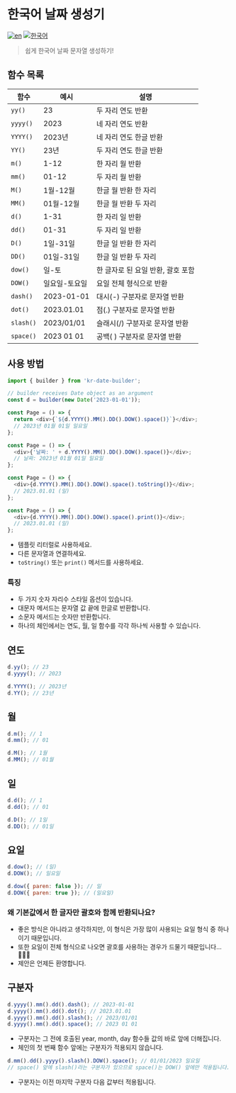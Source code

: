 # 한국어 날짜 생성기

[![en](https://img.shields.io/badge/lang-EN-red.svg)](https://github.com/brandonwie/kr-date-buillder/blob/main/README.md)
[![한국어](https://img.shields.io/badge/lang-한국어-green.svg)](https://github.com/brandonwie/kr-date-buillder/blob/main/README.ko-kr.md)

> 쉽게 한국어 날짜 문자열 생성하기!

## 함수 목록

| 함수      | 예시          | 설명                              |
| --------- | ------------- | --------------------------------- |
| `yy()`    | 23            | 두 자리 연도 반환                 |
| `yyyy()`  | 2023          | 네 자리 연도 반환                 |
| `YYYY()`  | 2023년        | 네 자리 연도 한글 반환            |
| `YY()`    | 23년          | 두 자리 연도 한글 반환            |
| `m()`     | 1-12          | 한 자리 월 반환                   |
| `mm()`    | 01-12         | 두 자리 월 반환                   |
| `M()`     | 1월-12월      | 한글 월 반환 한 자리              |
| `MM()`    | 01월-12월     | 한글 월 반환 두 자리              |
| `d()`     | 1-31          | 한 자리 일 반환                   |
| `dd()`    | 01-31         | 두 자리 일 반환                   |
| `D()`     | 1일-31일      | 한글 일 반환 한 자리              |
| `DD()`    | 01일-31일     | 한글 일 반환 두 자리              |
| `dow()`   | 일-토         | 한 글자로 된 요일 반환, 괄호 포함 |
| `DOW()`   | 일요일-토요일 | 요일 전체 형식으로 반환           |
| `dash()`  | 2023-01-01    | 대시(-) 구분자로 문자열 반환      |
| `dot()`   | 2023.01.01    | 점(.) 구분자로 문자열 반환        |
| `slash()` | 2023/01/01    | 슬래시(/) 구분자로 문자열 반환    |
| `space()` | 2023 01 01    | 공백( ) 구분자로 문자열 반환      |

## 사용 방법

```js
import { builder } from 'kr-date-builder';

// builder receives Date object as an argument
const d = builder(new Date('2023-01-01'));

const Page = () => {
  return <div>{`${d.YYYY().MM().DD().DOW().space()}`}</div>;
  // 2023년 01월 01일 일요일
};

const Page = () => {
  <div>{'날짜: ' + d.YYYY().MM().DD().DOW().space()}</div>;
  // 날짜: 2023년 01월 01일 일요일
};

const Page = () => {
  <div>{d.YYYY().MM().DD().DOW().space().toString()}</div>;
  // 2023.01.01 (일)
};

const Page = () => {
  <div>{d.YYYY().MM().DD().DOW().space().print()}</div>;
  // 2023.01.01 (일)
};
```

- 템플릿 리터럴로 사용하세요.
- 다른 문자열과 연결하세요.
- `toString()` 또는 `print()` 메서드를 사용하세요.

### 특징

- 두 가지 숫자 자리수 스타일 옵션이 있습니다.
- 대문자 메서드는 문자열 값 끝에 한글로 반환합니다.
- 소문자 메서드는 숫자만 반환합니다.
- 하나의 체인에서는 연도, 월, 일 함수를 각각 하나씩 사용할 수 있습니다.

## 연도

```js
d.yy(); // 23
d.yyyy(); // 2023
```

```js
d.YYYY(); // 2023년
d.YY(); // 23년
```

## 월

```js
d.m(); // 1
d.mm(); // 01
```

```js
d.M(); // 1월
d.MM(); // 01월
```

## 일

```js
d.d(); // 1
d.dd(); // 01
```

```js
d.D(); // 1일
d.DD(); // 01일
```

## 요일

```js
d.dow(); // (일)
d.DOW(); // 일요일
```

```js
d.dow({ paren: false }); // 일
d.DOW({ paren: true }); // (일요일)
```

### 왜 기본값에서 한 글자만 괄호와 함께 반환되나요?

- 좋은 방식은 아니라고 생각하지만, 이 형식은 가장 많이 사용되는 요일 형식 중 하나이기 때문입니다.
- 또한 요일이 전체 형식으로 나오면 괄호를 사용하는 경우가 드물기 때문입니다... 🤷🏻‍♂️
- 제안은 언제든 환영합니다.

## 구분자

```js
d.yyyy().mm().dd().dash(); // 2023-01-01
d.yyyy().mm().dd().dot(); // 2023.01.01
d.yyyy().mm().dd().slash(); // 2023/01/01
d.yyyy().mm().dd().space(); // 2023 01 01
```

- 구분자는 그 전에 호출된 year, month, day 함수들 값의 바로 앞에 더해집니다.
- 체인의 첫 번째 함수 앞에는 구분자가 적용되지 않습니다.

```js
d.mm().dd().yyyy().slash().DOW().space(); // 01/01/2023 일요일
// space() 앞에 slash()라는 구분자가 있으므로 space()는 DOW() 앞에만 적용됩니다.
```

- 구분자는 이전 마지막 구분자 다음 값부터 적용됩니다.
